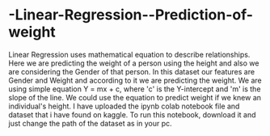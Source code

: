 # -Linear-Regression--Prediction-of-weight
Linear Regression uses mathematical equation to describe relationships. Here we are predicting the weight of a person using the height and also we are considering the Gender of that person. In this dataset our features are Gender and Weight and according to it we are predicting the weight. We are using simple equation Y = mx + c, where 'c' is the Y-intercept and 'm' is the slope of the line. We could use the equation to predict weight if we knew an individual's height. I have uploaded the ipynb colab notebook file and dataset that i have found on kaggle. To run this notebook, download it and just change the path of the dataset as in your pc.

